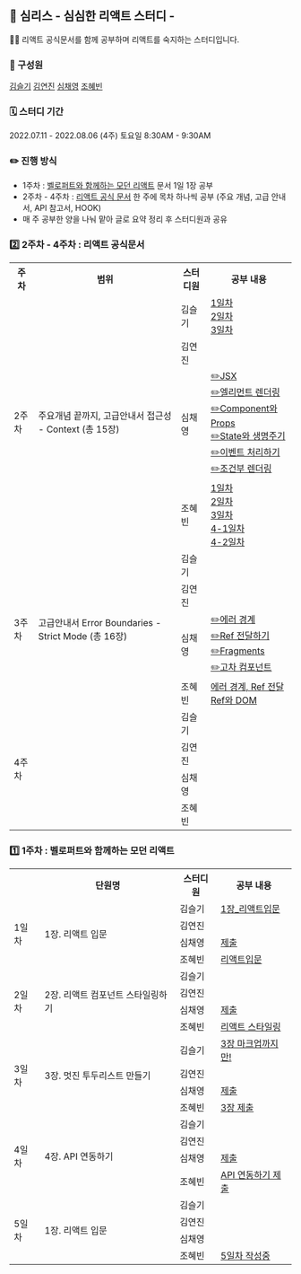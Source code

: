 ## 📝 심리스 - 심심한 리액트 스터디 -

🙋‍♀️ 리액트 공식문서를 함께 공부하며 리액트를 숙지하는 스터디입니다.

### 👥 구성원

<a href="https://github.com/sgsg9447">김슬기</a>
<a href="https://github.com/yunjink">김연진</a>
<a href="https://github.com/chaengs">심채영</a>
<a href="https://github.com/hyebinjo">조혜빈</a>

### 🗓 스터디 기간

2022.07.11 - 2022.08.06 (4주)
토요일 8:30AM - 9:30AM

### ✏️ 진행 방식

- 1주차 : <a href="https://react.vlpt.us/">벨로퍼트와 함께하는 모던 리액트</a> 문서 1일 1장 공부
- 2주차 - 4주차 : <a href="https://ko.reactjs.org/docs/getting-started.html">리액트 공식 문서</a> 한 주에 목차 하나씩 공부 (주요 개념, 고급 안내서, API 참고서, HOOK)
- 매 주 공부한 양을 나눠 맡아 글로 요약 정리 후 스터디원과 공유

### 2️⃣ 2주차 - 4주차 : 리액트 공식문서

<table>
    <tr>
        <th>주차</th>
        <th>범위</th>
        <th>스터디원</th>
        <th>공부 내용</th>
    </tr>
    <!-- 2주차 -->
    <tr>
        <td rowspan='4'>2주차</td>
        <td rowspan='4'>주요개념 끝까지, 고급안내서 접근성 - Context (총 15장)</td>
        <td>김슬기</td>
        <td class="링크여기에 제출">
        <a href="https://velog.io/@sgsg9447/심리스-리액트-공식문서-1일차-JSX-엘리먼트-렌더링">1일차</a></br>
        <a href="https://velog.io/@sgsg9447/%EC%8B%AC%EB%A6%AC%EC%8A%A4-%EB%A6%AC%EC%95%A1%ED%8A%B8-%EA%B3%B5%EC%8B%9D%EB%AC%B8%EC%84%9C-2%EC%9D%BC%EC%B0%A8-State-and-Lifecycle-%EC%9D%B4%EB%B2%A4%ED%8A%B8-%EC%B2%98%EB%A6%AC%ED%95%98%EA%B8%B0-%EC%A1%B0%EA%B1%B4%EB%B6%80-%EB%A0%8C%EB%8D%94%EB%A7%81-%EB%A6%AC%EC%8A%A4%ED%8A%B8%EC%99%80-Key">2일차 </a></br>
        <a href="https://velog.io/@sgsg9447/%EC%8B%AC%EB%A6%AC%EC%8A%A4-%EB%A6%AC%EC%95%A1%ED%8A%B8-%EA%B3%B5%EC%8B%9D%EB%AC%B8%EC%84%9C-3%EC%9D%BC%EC%B0%A8-form-state-%ED%95%A9%EC%84%B1-%EC%83%81%EC%86%8D-React%EB%A1%9C-%EC%83%9D%EA%B0%81%ED%95%98%EA%B8%B0">3일차 </a></br>
        </td>
    <tr>
        <td>김연진</td>
        <td class="링크여기에 제출"></td>
    </tr>
    <tr>
        <td>심채영</td>
        <td class="링크여기에 제출">
            <a href="https://velog.io/@colorful_chaeng/리액트-공식문서-공부하기-JSX">✏️JSX</a></br>
            <a href="https://velog.io/@colorful_chaeng/리액트-공식문서-공부하기-엘리먼트-렌더링">✏️엘리먼트 렌더링</a></br>
            <a href="https://velog.io/@colorful_chaeng/리액트-공식문서-공부하기-Component와-Props">✏️Component와 Props</a></br>
            <a href="https://velog.io/@colorful_chaeng/리액트-공식문서-공부하기-State와-생명주기">✏️State와 생명주기</a></br>
            <a href="https://velog.io/@colorful_chaeng/리액트-공식문서-공부하기-이벤트-처리하기">✏️이벤트 처리하기</a></br>
            <a href="https://velog.io/@colorful_chaeng/리액트-공식문서-공부하기-조건부-렌더링">✏️조건부 렌더링</a>
        </td>
    </tr>
    <tr>
        <td>조혜빈</td>
        <td class="링크여기에 제출">
          <a href="https://velog.io/@johyebin/리액트-공식문서-스터디-1일차-">1일차</a></br>
          <a href="https://velog.io/@johyebin/리액트-공식문서-스터디-2일차-component-props">2일차</a></br>
          <a href="https://velog.io/@johyebin/리액트-공식문서-스터디-3일차">3일차</a></br>
          <a href="https://velog.io/@johyebin/리액트-공식문서-스터디-4일차1-조건부-렌더링">4-1일차</a></br>
          <a href="https://velog.io/@johyebin/리액트-공식문서-스터디-4일차2-">4-2일차</a>
        </td>
    </tr>
    <!-- 3주차 -->
    <tr>
        <td rowspan='4'>3주차</td>
        <td rowspan='4'>고급안내서 Error Boundaries - Strict Mode (총 16장)</td>
        <td>김슬기</td>
        <td class="링크여기에 제출"></td>
    </tr>
    <tr>
        <td>김연진</td>
        <td class="링크여기에 제출"></td>
    </tr>
    <tr>
        <td>심채영</td>
        <td class="링크여기에 제출">
            <a href="https://velog.io/@colorful_chaeng/리액트-공식문서-공부하기-에러-경계Error-Boundaries">✏️에러 경계</a></br>
            <a href="https://velog.io/@colorful_chaeng/리액트-공식문서-공부하기-Ref-전달하기Forwarding-Refs">✏️Ref 전달하기</a></br>
            <a href="https://velog.io/@colorful_chaeng/리액트-공식문서-공부하기-Fragments">✏️Fragments</a></br>
            <a href="https://velog.io/@colorful_chaeng/리액트-공식문서-공부하기-고차-컴포넌트">✏️고차 컴포넌트</a>
        </td>
    </tr>
    <tr>
        <td>조혜빈</td>
        <td class="링크여기에 제출">
          <a href="https://velog.io/@johyebin/리액트-공식문서-스터디-5일차">에러 경계, Ref 전달</a></br>
          <a href="https://velog.io/@johyebin/리액트-공식문서-스터디-6일차-Ref와-DOM">Ref와 DOM</a>
        </td>
    </tr>
    <!-- 4주차 -->
    <tr>
        <td rowspan='4'>4주차</td>
        <td rowspan='4'></td>
        <td>김슬기</td>
        <td class="링크여기에 제출"></td>
    </tr>
    <tr>
        <td>김연진</td>
        <td class="링크여기에 제출"></td>
    </tr>
    <tr>
        <td>심채영</td>
        <td class="링크여기에 제출"></td>
    </tr>
    <tr>
        <td>조혜빈</td>
        <td class="링크여기에 제출"></td>
    </tr>
</table>

### 1️⃣ 1주차 : 벨로퍼트와 함께하는 모던 리액트

<table>
    <tr>
        <th></th>
        <th>단원명</th>
        <th>스터디원</th>
        <th>공부 내용</th>
    </tr>
    <!-- 1일차 -->
    <tr>
        <td rowspan='4'>1일차</td>
        <td rowspan='4'>1장. 리액트 입문</td>
        <td>김슬기</td>
 <td class="링크여기에 제출"><a href="https://github.com/sgsg9447/FE_STUDY/tree/main/React/self-study/vlpt-gitbook-study">1장_리액트입문</a></td>
    <tr>
        <td>김연진</td>
        <td class="링크여기에 제출"></td>
    </tr>
    <tr>
        <td>심채영</td>
        <td class="링크여기에 제출"><a href="https://purple-ocarina-003.notion.site/1-bfec1be91b6b4b8794defc8c468c5270">제출</a></td>
    </tr>
    <tr>
        <td>조혜빈</td>
        <td class="링크여기에 제출"><a href="https://velog.io/@johyebin/%EB%A6%AC%EC%95%A1%ED%8A%B8-%EC%8A%A4%ED%84%B0%EB%94%94-React-%EC%9E%85%EB%AC%B8">리액트입문</a></td>
    </tr>
    <!-- 2일차 -->
    <tr>
        <td rowspan='4'>2일차</td>
        <td rowspan='4'>2장. 리액트 컴포넌트 스타일링하기</td>
        <td>김슬기</td>
        <td class="링크여기에 제출"></td>
    </tr>
    <tr>
        <td>김연진</td>
        <td class="링크여기에 제출"></td>
    </tr>
    <tr>
        <td>심채영</td>
        <td class="링크여기에 제출"><a href="https://purple-ocarina-003.notion.site/2-42e3243f425745d28998cbdd7be8390f">제출</a></td>
    </tr>
    <tr>
        <td>조혜빈</td>
        <td class="링크여기에 제출"><a href="https://velog.io/@johyebin/2%EC%9E%A5.-%EB%A6%AC%EC%95%A1%ED%8A%B8-%EC%BB%B4%ED%8F%AC%EB%84%8C%ED%8A%B8-%EC%8A%A4%ED%83%80%EC%9D%BC%EB%A7%81%ED%95%98%EA%B8%B0">리액트 스타일링</a></td>
    </tr>
    <!-- 3일차 -->
    <tr>
        <td rowspan='4'>3일차</td>
        <td rowspan='4'>3장. 멋진 투두리스트 만들기</td>
        <td>김슬기</td>
        <td class="링크여기에 제출"><a href="https://github.com/sgsg9447/FE_STUDY/tree/main/React/self-study/todolist-vlog">3장 마크업까지만!</a></td>
    </tr>
    <tr>
        <td>김연진</td>
        <td class="링크여기에 제출"></td>
    </tr>
    <tr>
        <td>심채영</td>
        <td class="링크여기에 제출"><a href="https://purple-ocarina-003.notion.site/3-d001bcc2d4ad4f8d842239c3ad4c3924">제출</a></td>
    </tr>
    <tr>
        <td>조혜빈</td>
        <td class="링크여기에 제출"><a href="https://velog.io/@johyebin/3%EC%9E%A5">3장 제출</a></td>
    </tr>
    <!-- 4일차 -->
    <tr>
        <td rowspan='4'>4일차</td>
        <td rowspan='4'>4장. API 연동하기</td>
        <td>김슬기</td>
        <td class="링크여기에 제출"></td>
    </tr>
    <tr>
        <td>김연진</td>
        <td class="링크여기에 제출"></td>
    </tr>
    <tr>
        <td>심채영</td>
        <td class="링크여기에 제출"><a href="https://purple-ocarina-003.notion.site/4-API-bccff7d0f6004aa79586b55fef9fe587">제출</a></td>
    </tr>
    <tr>
        <td>조혜빈</td>
        <td class="링크여기에 제출"><a href="https://velog.io/@johyebin/4%EC%9E%A5.-API-%EC%97%B0%EB%8F%99%ED%95%98%EA%B8%B0-uu21my46">API 연동하기 제출</a></td>
    </tr>
    <!-- 5일차 -->
    <tr>
        <td rowspan='4'>5일차</td>
        <td rowspan='4'>1장. 리액트 입문</td>
        <td>김슬기</td>
        <td class="링크여기에 제출"></td>
    </tr>
    <tr>
        <td>김연진</td>
        <td class="링크여기에 제출"></td>
    </tr>
    <tr>
        <td>심채영</td>
        <td class="링크여기에 제출"></td>
    </tr>
    <tr>
        <td>조혜빈</td>
        <td class="링크여기에 제출"><a href="https://velog.io/@johyebin/5%EC%9E%A5.-%EB%A6%AC%EC%95%A1%ED%8A%B8-%EB%9D%BC%EC%9A%B0%ED%84%B0v6">5일차 작성중</a></td>
    </tr>
</table>
